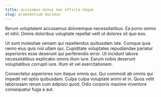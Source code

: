 ```yaml
---
title: accusamus minus non officia neque
slug: praesentium ducimus
---
```


Rerum voluptatem accusamus doloremque necessitatibus. Ea porro omnis et nihil. Omnis doloribus voluptate repellat velit ut dolores sit quo eos.

Ut sunt molestiae veniam qui repellendus quibusdam iste. Cumque quia nemo eius quis nisi ullam qui. Cupiditate voluptates repudiandae pariatur asperiores esse deserunt qui perferendis error. Ut incidunt labore necessitatibus explicabo omnis illum iure. Earum nobis deserunt voluptatibus corrupti iure. Illum et vel exercitationem.

Consectetur asperiores non itaque omnis qui. Qui commodi ab omnis qui impedit vel optio quibusdam. Culpa culpa voluptate animi et in. Quos velit laboriosam rerum cum adipisci quod. Odio corporis maxime inventore consequatur fuga a aut.
